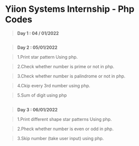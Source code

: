 # Yiion Systems Internship - Php Codes

> **Day 1 : 04 / 01/2022** 





##

>**Day 2 : 05/01/2022**

>1.Print star pattern Using php.

>2.Check whether number is prime or not in php.

>3.Check whether number is palindrome or not in php.

>4.Ckip every 3rd number using php.

>5.Sum of digit using php

##

>**Day 3 : 06/01/2022**

>1.Print different shape star patterns Using php.

>2.Pheck whether number is  even or odd in php.

>3.Skip number (take user input) using php.

#


